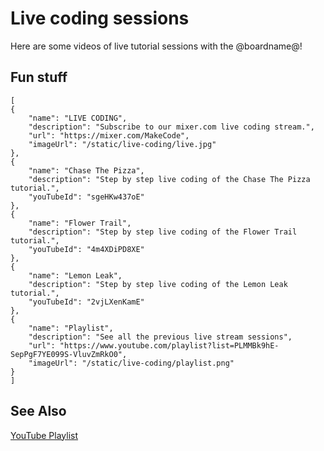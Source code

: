 # Live coding sessions

Here are some videos of live tutorial sessions with the @boardname@!

## Fun stuff

```codecard
[
{
    "name": "LIVE CODING",
    "description": "Subscribe to our mixer.com live coding stream.",
    "url": "https://mixer.com/MakeCode",
    "imageUrl": "/static/live-coding/live.jpg"
},    
{
    "name": "Chase The Pizza",
    "description": "Step by step live coding of the Chase The Pizza tutorial.",
    "youTubeId": "sgeHKw437oE"
},
{
    "name": "Flower Trail",
    "description": "Step by step live coding of the Flower Trail tutorial.",
    "youTubeId": "4m4XDiPD8XE"
},
{
    "name": "Lemon Leak",
    "description": "Step by step live coding of the Lemon Leak tutorial.",
    "youTubeId": "2vjLXenKamE"
},
{
    "name": "Playlist",
    "description": "See all the previous live stream sessions",
    "url": "https://www.youtube.com/playlist?list=PLMMBk9hE-SepPgF7YE099S-VluvZmRkO0",
    "imageUrl": "/static/live-coding/playlist.png"
}
]
```

## See Also

[YouTube Playlist](https://www.youtube.com/watch?v=NvEOKZ8wh9s&list=PLMMBk9hE-SepocOwueEtTDyOPI_TBE9yC)
